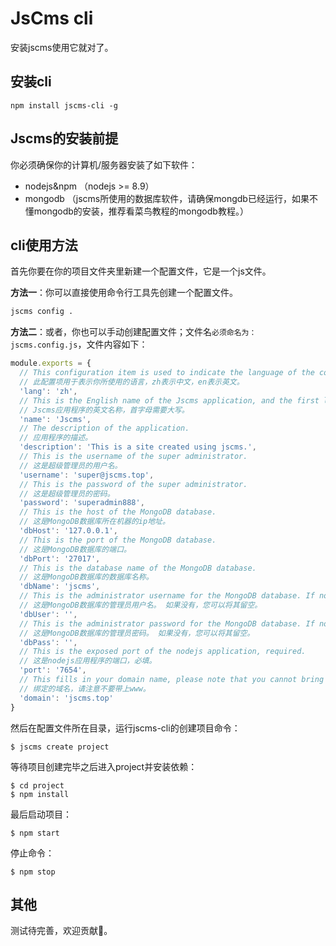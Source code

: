 # JsCms cli

安装jscms使用它就对了。

## 安装cli

```
npm install jscms-cli -g
```

## Jscms的安装前提

你必须确保你的计算机/服务器安装了如下软件：

- nodejs&npm （nodejs >= 8.9）
- mongodb （jscms所使用的数据库软件，请确保mongdb已经运行，如果不懂mongodb的安装，推荐看菜鸟教程的mongodb教程。）

## cli使用方法

首先你要在你的项目文件夹里新建一个配置文件，它是一个js文件。

**方法一**：你可以直接使用命令行工具先创建一个配置文件。

```bash
jscms config .
```

**方法二**：或者，你也可以手动创建配置文件；文件名``必须命名为：jscms.config.js``，文件内容如下：

```javascript
module.exports = {
  // This configuration item is used to indicate the language of the configuration file.
  // 此配置项用于表示你所使用的语言，zh表示中文，en表示英文。
  'lang': 'zh',
  // This is the English name of the Jscms application, and the first letter needs to be capitalized.
  // Jscms应用程序的英文名称，首字母需要大写。
  'name': 'Jscms',
  // The description of the application.
  // 应用程序的描述。
  'description': 'This is a site created using jscms.',
  // This is the username of the super administrator.
  // 这是超级管理员的用户名。
  'username': 'super@jscms.top',
  // This is the password of the super administrator.
  // 这是超级管理员的密码。
  'password': 'superadmin888',
  // This is the host of the MongoDB database.
  // 这是MongoDB数据库所在机器的ip地址。
  'dbHost': '127.0.0.1',
  // This is the port of the MongoDB database.
  // 这是MongoDB数据库的端口。
  'dbPort': '27017',
  // This is the database name of the MongoDB database.
  // 这是MongoDB数据库的数据库名称。
  'dbName': 'jscms',
  // This is the administrator username for the MongoDB database. If not, you can leave it blank.
  // 这是MongoDB数据库的管理员用户名。 如果没有，您可以将其留空。
  'dbUser': '',
  // This is the administrator password for the MongoDB database. If not, you can leave it blank.
  // 这是MongoDB数据库的管理员密码。 如果没有，您可以将其留空。
  'dbPass': '',
  // This is the exposed port of the nodejs application, required.
  // 这是nodejs应用程序的端口，必填。
  'port': '7654',
  // This fills in your domain name, please note that you cannot bring www.
  // 绑定的域名，请注意不要带上www。
  'domain': 'jscms.top'
}
```

然后在配置文件所在目录，运行jscms-cli的创建项目命令：

```
$ jscms create project
```

等待项目创建完毕之后进入project并安装依赖：

```
$ cd project
$ npm install
```

最后启动项目：

```
$ npm start
```

停止命令：

```
$ npm stop
```

## 其他

测试待完善，欢迎贡献👏。
